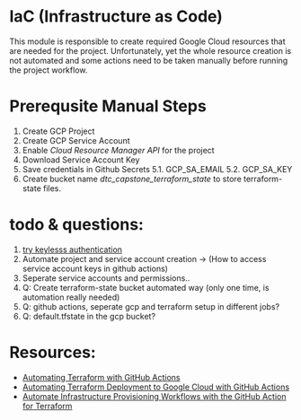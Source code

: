 
# IaC (Infrastructure as Code)

This module is responsible to create required Google Cloud resources that are needed for the project.
Unfortunately, yet the whole resource creation is not automated and some actions need to be taken manually before running the project workflow.

# Prerequsite Manual Steps
1. Create GCP Project
2. Create GCP Service Account
3. Enable  *Cloud Resource Manager API* for the project
4. Download Service Account Key
5. Save credentials in Github Secrets
    5.1. GCP_SA_EMAIL
    5.2. GCP_SA_KEY
6. Create bucket name *dtc_capstone_terraform_state* to store terraform-state files.


# todo & questions:
1. [try keylesss authentication](https://cloud.google.com/blog/products/identity-security/enabling-keyless-authentication-from-github-actions)
2. Automate project and service account creation -> (How to access service account keys in github actions)
3. Seperate service accounts and permissions..
4. Q: Create terraform-state bucket automated way (only one time, is automation really needed)
5. Q: github actions, seperate gcp and terraform setup in different jobs?
6. Q: default.tfstate in the gcp bucket?


# Resources:
- [Automating Terraform with GitHub Actions](https://blog.searce.com/automating-terraform-with-github-actions-5b3aac5abea7)
- [Automating Terraform Deployment to Google Cloud with GitHub Actions](https://medium.com/interleap/automating-terraform-deployment-to-google-cloud-with-github-actions-17516c4fb2e5)
- [Automate Infrastructure Provisioning Workflows with the GitHub Action for Terraform](https://www.hashicorp.com/blog/automate-infrastructure-provisioning-workflows-with-the-github-action-for-terraform)

